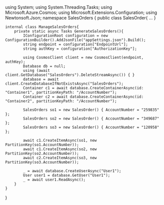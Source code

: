 using System;
using System.Threading.Tasks;
using Microsoft.Azure.Cosmos;
using Microsoft.Extensions.Configuration;
using Newtonsoft.Json;
namespace SalesOrders {
    public class SalesOrder{
        ...
    }

    internal class ManageSalesOrders{
        private static async Tasks GenerateSalesOrders(){
            IConfigurationRoot configuration = new ConfigurationBuilder().AddJsonFile("appSettings.json").Build();
            string endpoint = configuration["EndpointUrl"];
            string authKey = configuration["AuthorizationKey"];

            using CosmosClient client = new CosmosClient(endpoint, authKey);
            Database db = null;
            using (await client.GetDatabase("SalesOrders").DeleteStreamAsync()) { }
            database = await client.CreateDatabaseIfNotExistsAsync("SalesOrders");
            Container c1 = await database.CreateContainerAsync(id: "Container1", partitionKeyPath: "/AccountNumber");
            Container c2 = await database.CreateContainerAsync(id: "Container2", partitionKeyPath: "/AccountNumber");
            
            SalesOrders so1 = new SalesOrder() { AccountNumber = "259835" };
            SalesOrders so2 = new SalesOrder() { AccountNumber = "349687" };
            SalesOrders so3 = new SalesOrder() { AccountNumber = "120958" };

            await c1.CreateItemAsync(so1, new PartitionKey(so1.AccountNumber));
            await c1.CreateItemAsync(so2, new PartitionKey(so2.AccountNumber));
            await c2.CreateItemAsync(so3, new PartitionKey(so3.AccountNumber));

            _ = await database.CreateUserAsync("User1");
            User user1 = database.GetUser("User1");
            _ = await user1.ReadAsync();
        }
    }
}